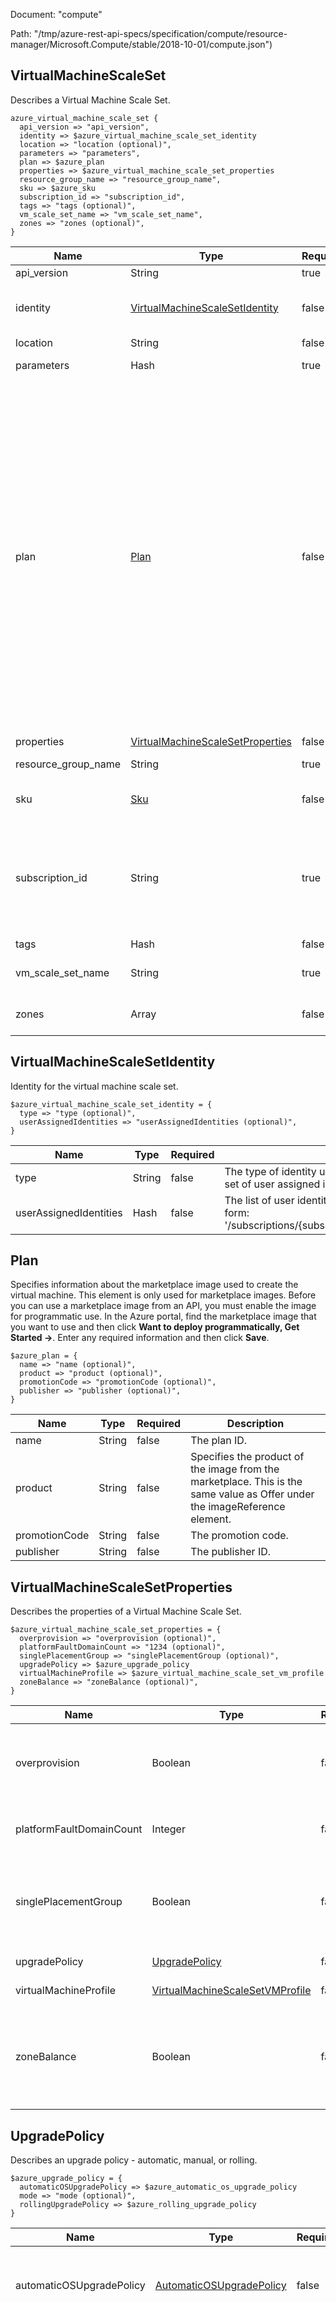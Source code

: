 Document: "compute"


Path: "/tmp/azure-rest-api-specs/specification/compute/resource-manager/Microsoft.Compute/stable/2018-10-01/compute.json")

## VirtualMachineScaleSet

Describes a Virtual Machine Scale Set.

```puppet
azure_virtual_machine_scale_set {
  api_version => "api_version",
  identity => $azure_virtual_machine_scale_set_identity
  location => "location (optional)",
  parameters => "parameters",
  plan => $azure_plan
  properties => $azure_virtual_machine_scale_set_properties
  resource_group_name => "resource_group_name",
  sku => $azure_sku
  subscription_id => "subscription_id",
  tags => "tags (optional)",
  vm_scale_set_name => "vm_scale_set_name",
  zones => "zones (optional)",
}
```

| Name        | Type           | Required       | Description       |
| ------------- | ------------- | ------------- | ------------- |
|api_version | String | true | Client Api Version. |
|identity | [VirtualMachineScaleSetIdentity](#virtualmachinescalesetidentity) | false | The identity of the virtual machine scale set, if configured. |
|location | String | false | Resource location |
|parameters | Hash | true | The scale set object. |
|plan | [Plan](#plan) | false | Specifies information about the marketplace image used to create the virtual machine. This element is only used for marketplace images. Before you can use a marketplace image from an API, you must enable the image for programmatic use.  In the Azure portal, find the marketplace image that you want to use and then click **Want to deploy programmatically, Get Started ->**. Enter any required information and then click **Save**. |
|properties | [VirtualMachineScaleSetProperties](#virtualmachinescalesetproperties) | false |  |
|resource_group_name | String | true | The name of the resource group. |
|sku | [Sku](#sku) | false | The virtual machine scale set sku. |
|subscription_id | String | true | Subscription credentials which uniquely identify Microsoft Azure subscription. The subscription ID forms part of the URI for every service call. |
|tags | Hash | false | Resource tags |
|vm_scale_set_name | String | true | The name of the VM scale set to create or update. |
|zones | Array | false | The virtual machine scale set zones. |
        
## VirtualMachineScaleSetIdentity

Identity for the virtual machine scale set.

```puppet
$azure_virtual_machine_scale_set_identity = {
  type => "type (optional)",
  userAssignedIdentities => "userAssignedIdentities (optional)",
}
```

| Name        | Type           | Required       | Description       |
| ------------- | ------------- | ------------- | ------------- |
|type | String | false | The type of identity used for the virtual machine scale set. The type 'SystemAssigned, UserAssigned' includes both an implicitly created identity and a set of user assigned identities. The type 'None' will remove any identities from the virtual machine scale set. |
|userAssignedIdentities | Hash | false | The list of user identities associated with the virtual machine scale set. The user identity dictionary key references will be ARM resource ids in the form: '/subscriptions/{subscriptionId}/resourceGroups/{resourceGroupName}/providers/Microsoft.ManagedIdentity/userAssignedIdentities/{identityName}'. |
        
## Plan

Specifies information about the marketplace image used to create the virtual machine. This element is only used for marketplace images. Before you can use a marketplace image from an API, you must enable the image for programmatic use.  In the Azure portal, find the marketplace image that you want to use and then click **Want to deploy programmatically, Get Started ->**. Enter any required information and then click **Save**.

```puppet
$azure_plan = {
  name => "name (optional)",
  product => "product (optional)",
  promotionCode => "promotionCode (optional)",
  publisher => "publisher (optional)",
}
```

| Name        | Type           | Required       | Description       |
| ------------- | ------------- | ------------- | ------------- |
|name | String | false | The plan ID. |
|product | String | false | Specifies the product of the image from the marketplace. This is the same value as Offer under the imageReference element. |
|promotionCode | String | false | The promotion code. |
|publisher | String | false | The publisher ID. |
        
## VirtualMachineScaleSetProperties

Describes the properties of a Virtual Machine Scale Set.

```puppet
$azure_virtual_machine_scale_set_properties = {
  overprovision => "overprovision (optional)",
  platformFaultDomainCount => "1234 (optional)",
  singlePlacementGroup => "singlePlacementGroup (optional)",
  upgradePolicy => $azure_upgrade_policy
  virtualMachineProfile => $azure_virtual_machine_scale_set_vm_profile
  zoneBalance => "zoneBalance (optional)",
}
```

| Name        | Type           | Required       | Description       |
| ------------- | ------------- | ------------- | ------------- |
|overprovision | Boolean | false | Specifies whether the Virtual Machine Scale Set should be overprovisioned. |
|platformFaultDomainCount | Integer | false | Fault Domain count for each placement group. |
|singlePlacementGroup | Boolean | false | When true this limits the scale set to a single placement group, of max size 100 virtual machines. |
|upgradePolicy | [UpgradePolicy](#upgradepolicy) | false | The upgrade policy. |
|virtualMachineProfile | [VirtualMachineScaleSetVMProfile](#virtualmachinescalesetvmprofile) | false | The virtual machine profile. |
|zoneBalance | Boolean | false | Whether to force strictly even Virtual Machine distribution cross x-zones in case there is zone outage. |
        
## UpgradePolicy

Describes an upgrade policy - automatic, manual, or rolling.

```puppet
$azure_upgrade_policy = {
  automaticOSUpgradePolicy => $azure_automatic_os_upgrade_policy
  mode => "mode (optional)",
  rollingUpgradePolicy => $azure_rolling_upgrade_policy
}
```

| Name        | Type           | Required       | Description       |
| ------------- | ------------- | ------------- | ------------- |
|automaticOSUpgradePolicy | [AutomaticOSUpgradePolicy](#automaticosupgradepolicy) | false | Configuration parameters used for performing automatic OS Upgrade. |
|mode | String | false | Specifies the mode of an upgrade to virtual machines in the scale set.<br /><br /> Possible values are:<br /><br /> **Manual** - You  control the application of updates to virtual machines in the scale set. You do this by using the manualUpgrade action.<br /><br /> **Automatic** - All virtual machines in the scale set are  automatically updated at the same time. |
|rollingUpgradePolicy | [RollingUpgradePolicy](#rollingupgradepolicy) | false | The configuration parameters used while performing a rolling upgrade. |
        
## AutomaticOSUpgradePolicy

The configuration parameters used for performing automatic OS upgrade.

```puppet
$azure_automatic_os_upgrade_policy = {
  disableAutomaticRollback => "disableAutomaticRollback (optional)",
  enableAutomaticOSUpgrade => "enableAutomaticOSUpgrade (optional)",
}
```

| Name        | Type           | Required       | Description       |
| ------------- | ------------- | ------------- | ------------- |
|disableAutomaticRollback | Boolean | false | Whether OS image rollback feature should be disabled. Default value is false. |
|enableAutomaticOSUpgrade | Boolean | false | Whether OS upgrades should automatically be applied to scale set instances in a rolling fashion when a newer version of the image becomes available. Default value is false. |
        
## RollingUpgradePolicy

The configuration parameters used while performing a rolling upgrade.

```puppet
$azure_rolling_upgrade_policy = {
  maxBatchInstancePercent => "1234 (optional)",
  maxUnhealthyInstancePercent => "1234 (optional)",
  maxUnhealthyUpgradedInstancePercent => "1234 (optional)",
  pauseTimeBetweenBatches => "pauseTimeBetweenBatches (optional)",
}
```

| Name        | Type           | Required       | Description       |
| ------------- | ------------- | ------------- | ------------- |
|maxBatchInstancePercent | Integer | false | The maximum percent of total virtual machine instances that will be upgraded simultaneously by the rolling upgrade in one batch. As this is a maximum, unhealthy instances in previous or future batches can cause the percentage of instances in a batch to decrease to ensure higher reliability. The default value for this parameter is 20%. |
|maxUnhealthyInstancePercent | Integer | false | The maximum percentage of the total virtual machine instances in the scale set that can be simultaneously unhealthy, either as a result of being upgraded, or by being found in an unhealthy state by the virtual machine health checks before the rolling upgrade aborts. This constraint will be checked prior to starting any batch. The default value for this parameter is 20%. |
|maxUnhealthyUpgradedInstancePercent | Integer | false | The maximum percentage of upgraded virtual machine instances that can be found to be in an unhealthy state. This check will happen after each batch is upgraded. If this percentage is ever exceeded, the rolling update aborts. The default value for this parameter is 20%. |
|pauseTimeBetweenBatches | String | false | The wait time between completing the update for all virtual machines in one batch and starting the next batch. The time duration should be specified in ISO 8601 format. The default value is 0 seconds (PT0S). |
        
## VirtualMachineScaleSetVMProfile

Describes a virtual machine scale set virtual machine profile.

```puppet
$azure_virtual_machine_scale_set_vm_profile = {
  additionalCapabilities => $azure_additional_capabilities
  diagnosticsProfile => $azure_diagnostics_profile
  evictionPolicy => "evictionPolicy (optional)",
  extensionProfile => $azure_virtual_machine_scale_set_extension_profile
  licenseType => "licenseType (optional)",
  networkProfile => $azure_virtual_machine_scale_set_network_profile
  osProfile => $azure_virtual_machine_scale_set_os_profile
  priority => "priority (optional)",
  storageProfile => $azure_virtual_machine_scale_set_storage_profile
}
```

| Name        | Type           | Required       | Description       |
| ------------- | ------------- | ------------- | ------------- |
|additionalCapabilities | [AdditionalCapabilities](#additionalcapabilities) | false | Specifies additional capabilities enabled or disabled on the virtual machine in the scale set. For instance: whether the virtual machine has the capability to support attaching managed data disks with UltraSSD_LRS storage account type. |
|diagnosticsProfile | [DiagnosticsProfile](#diagnosticsprofile) | false | Specifies the boot diagnostic settings state. <br><br>Minimum api-version: 2015-06-15. |
|evictionPolicy | String | false | Specifies the eviction policy for virtual machines in a low priority scale set. <br><br>Minimum api-version: 2017-10-30-preview |
|extensionProfile | [VirtualMachineScaleSetExtensionProfile](#virtualmachinescalesetextensionprofile) | false | Specifies a collection of settings for extensions installed on virtual machines in the scale set. |
|licenseType | String | false | Specifies that the image or disk that is being used was licensed on-premises. This element is only used for images that contain the Windows Server operating system. <br><br> Possible values are: <br><br> Windows_Client <br><br> Windows_Server <br><br> If this element is included in a request for an update, the value must match the initial value. This value cannot be updated. <br><br> For more information, see [Azure Hybrid Use Benefit for Windows Server](https://docs.microsoft.com/azure/virtual-machines/virtual-machines-windows-hybrid-use-benefit-licensing?toc=%2fazure%2fvirtual-machines%2fwindows%2ftoc.json) <br><br> Minimum api-version: 2015-06-15 |
|networkProfile | [VirtualMachineScaleSetNetworkProfile](#virtualmachinescalesetnetworkprofile) | false | Specifies properties of the network interfaces of the virtual machines in the scale set. |
|osProfile | [VirtualMachineScaleSetOSProfile](#virtualmachinescalesetosprofile) | false | Specifies the operating system settings for the virtual machines in the scale set. |
|priority | String | false | Specifies the priority for the virtual machines in the scale set. <br><br>Minimum api-version: 2017-10-30-preview |
|storageProfile | [VirtualMachineScaleSetStorageProfile](#virtualmachinescalesetstorageprofile) | false | Specifies the storage settings for the virtual machine disks. |
        
## AdditionalCapabilities

Enables or disables a capability on the virtual machine or virtual machine scale set.

```puppet
$azure_additional_capabilities = {
  ultraSSDEnabled => "ultraSSDEnabled (optional)",
}
```

| Name        | Type           | Required       | Description       |
| ------------- | ------------- | ------------- | ------------- |
|ultraSSDEnabled | Boolean | false | The flag that enables or disables a capability to have one or more managed data disks with UltraSSD_LRS storage account type on the VM or VMSS. Managed disks with storage account type UltraSSD_LRS can be added to a virtual machine or virtual machine scale set only if this property is enabled. |
        
## DiagnosticsProfile

Specifies the boot diagnostic settings state. <br><br>Minimum api-version: 2015-06-15.

```puppet
$azure_diagnostics_profile = {
  bootDiagnostics => $azure_boot_diagnostics
}
```

| Name        | Type           | Required       | Description       |
| ------------- | ------------- | ------------- | ------------- |
|bootDiagnostics | [BootDiagnostics](#bootdiagnostics) | false | Boot Diagnostics is a debugging feature which allows you to view Console Output and Screenshot to diagnose VM status. <br><br> You can easily view the output of your console log. <br><br> Azure also enables you to see a screenshot of the VM from the hypervisor. |
        
## BootDiagnostics

Boot Diagnostics is a debugging feature which allows you to view Console Output and Screenshot to diagnose VM status. <br><br> You can easily view the output of your console log. <br><br> Azure also enables you to see a screenshot of the VM from the hypervisor.

```puppet
$azure_boot_diagnostics = {
  enabled => "enabled (optional)",
  storageUri => "storageUri (optional)",
}
```

| Name        | Type           | Required       | Description       |
| ------------- | ------------- | ------------- | ------------- |
|enabled | Boolean | false | Whether boot diagnostics should be enabled on the Virtual Machine. |
|storageUri | String | false | Uri of the storage account to use for placing the console output and screenshot. |
        
## VirtualMachineScaleSetExtensionProfile

Describes a virtual machine scale set extension profile.

```puppet
$azure_virtual_machine_scale_set_extension_profile = {
  extensions => $azure_virtual_machine_scale_set_extension
}
```

| Name        | Type           | Required       | Description       |
| ------------- | ------------- | ------------- | ------------- |
|extensions | [VirtualMachineScaleSetExtension](#virtualmachinescalesetextension) | false | The virtual machine scale set child extension resources. |
        
## VirtualMachineScaleSetExtension

Describes a Virtual Machine Scale Set Extension.

```puppet
$azure_virtual_machine_scale_set_extension = {
  api-version => "api-version",
  extensionParameters => "extensionParameters",
  name => "name (optional)",
  properties => $azure_virtual_machine_scale_set_extension_properties
  resourceGroupName => "resourceGroupName",
  subscriptionId => "subscriptionId",
  vmScaleSetName => "vmScaleSetName",
  vmssExtensionName => "vmssExtensionName",
}
```

| Name        | Type           | Required       | Description       |
| ------------- | ------------- | ------------- | ------------- |
|api-version | String | true | Client Api Version. |
|extensionParameters | Hash | true | Parameters supplied to the Create VM scale set Extension operation. |
|name | String | false | The name of the extension. |
|properties | [VirtualMachineScaleSetExtensionProperties](#virtualmachinescalesetextensionproperties) | false |  |
|resourceGroupName | String | true | The name of the resource group. |
|subscriptionId | String | true | Subscription credentials which uniquely identify Microsoft Azure subscription. The subscription ID forms part of the URI for every service call. |
|vmScaleSetName | String | true | The name of the VM scale set where the extension should be create or updated. |
|vmssExtensionName | String | true | The name of the VM scale set extension. |
        
## VirtualMachineScaleSetExtensionProperties

Describes the properties of a Virtual Machine Scale Set Extension.

```puppet
$azure_virtual_machine_scale_set_extension_properties = {
  autoUpgradeMinorVersion => "autoUpgradeMinorVersion (optional)",
  forceUpdateTag => "forceUpdateTag (optional)",
  protectedSettings => "protectedSettings (optional)",
  provisionAfterExtensions => "provisionAfterExtensions (optional)",
  publisher => "publisher (optional)",
  settings => "settings (optional)",
  type => "type (optional)",
  typeHandlerVersion => "typeHandlerVersion (optional)",
}
```

| Name        | Type           | Required       | Description       |
| ------------- | ------------- | ------------- | ------------- |
|autoUpgradeMinorVersion | Boolean | false | Indicates whether the extension should use a newer minor version if one is available at deployment time. Once deployed, however, the extension will not upgrade minor versions unless redeployed, even with this property set to true. |
|forceUpdateTag | String | false | If a value is provided and is different from the previous value, the extension handler will be forced to update even if the extension configuration has not changed. |
|protectedSettings | Hash | false | The extension can contain either protectedSettings or protectedSettingsFromKeyVault or no protected settings at all. |
|provisionAfterExtensions | Array | false | Collection of extension names after which this extension needs to be provisioned. |
|publisher | String | false | The name of the extension handler publisher. |
|settings | Hash | false | Json formatted public settings for the extension. |
|type | String | false | Specifies the type of the extension; an example is 'CustomScriptExtension'. |
|typeHandlerVersion | String | false | Specifies the version of the script handler. |
        
## VirtualMachineScaleSetNetworkProfile

Describes a virtual machine scale set network profile.

```puppet
$azure_virtual_machine_scale_set_network_profile = {
  healthProbe => $azure_api_entity_reference
  networkInterfaceConfigurations => $azure_virtual_machine_scale_set_network_configuration
}
```

| Name        | Type           | Required       | Description       |
| ------------- | ------------- | ------------- | ------------- |
|healthProbe | [ApiEntityReference](#apientityreference) | false | A reference to a load balancer probe used to determine the health of an instance in the virtual machine scale set. The reference will be in the form: '/subscriptions/{subscriptionId}/resourceGroups/{resourceGroupName}/providers/Microsoft.Network/loadBalancers/{loadBalancerName}/probes/{probeName}'. |
|networkInterfaceConfigurations | [VirtualMachineScaleSetNetworkConfiguration](#virtualmachinescalesetnetworkconfiguration) | false | The list of network configurations. |
        
## ApiEntityReference

The API entity reference.

```puppet
$azure_api_entity_reference = {
  id => "id (optional)",
}
```

| Name        | Type           | Required       | Description       |
| ------------- | ------------- | ------------- | ------------- |
|id | String | false | The ARM resource id in the form of /subscriptions/{SubscriptionId}/resourceGroups/{ResourceGroupName}/... |
        
## VirtualMachineScaleSetNetworkConfiguration

Describes a virtual machine scale set network profile's network configurations.

```puppet
$azure_virtual_machine_scale_set_network_configuration = {
  id => "id (optional)",
  name => "name",
  properties => $azure_virtual_machine_scale_set_network_configuration_properties
}
```

| Name        | Type           | Required       | Description       |
| ------------- | ------------- | ------------- | ------------- |
|id | String | false | Resource Id |
|name | String | true | The network configuration name. |
|properties | [VirtualMachineScaleSetNetworkConfigurationProperties](#virtualmachinescalesetnetworkconfigurationproperties) | false |  |
        
## VirtualMachineScaleSetNetworkConfigurationProperties

Describes a virtual machine scale set network profile's IP configuration.

```puppet
$azure_virtual_machine_scale_set_network_configuration_properties = {
  dnsSettings => $azure_virtual_machine_scale_set_network_configuration_dns_settings
  enableAcceleratedNetworking => "enableAcceleratedNetworking (optional)",
  enableIPForwarding => "enableIPForwarding (optional)",
  ipConfigurations => $azure_virtual_machine_scale_set_ip_configuration
  networkSecurityGroup => $azure_sub_resource
  primary => "primary (optional)",
}
```

| Name        | Type           | Required       | Description       |
| ------------- | ------------- | ------------- | ------------- |
|dnsSettings | [VirtualMachineScaleSetNetworkConfigurationDnsSettings](#virtualmachinescalesetnetworkconfigurationdnssettings) | false | The dns settings to be applied on the network interfaces. |
|enableAcceleratedNetworking | Boolean | false | Specifies whether the network interface is accelerated networking-enabled. |
|enableIPForwarding | Boolean | false | Whether IP forwarding enabled on this NIC. |
|ipConfigurations | [VirtualMachineScaleSetIPConfiguration](#virtualmachinescalesetipconfiguration) | true | Specifies the IP configurations of the network interface. |
|networkSecurityGroup | [SubResource](#subresource) | false | The network security group. |
|primary | Boolean | false | Specifies the primary network interface in case the virtual machine has more than 1 network interface. |
        
## VirtualMachineScaleSetNetworkConfigurationDnsSettings

Describes a virtual machines scale sets network configuration's DNS settings.

```puppet
$azure_virtual_machine_scale_set_network_configuration_dns_settings = {
  dnsServers => "dnsServers (optional)",
}
```

| Name        | Type           | Required       | Description       |
| ------------- | ------------- | ------------- | ------------- |
|dnsServers | Array | false | List of DNS servers IP addresses |
        
## VirtualMachineScaleSetIPConfiguration

Describes a virtual machine scale set network profile's IP configuration.

```puppet
$azure_virtual_machine_scale_set_ip_configuration = {
  id => "id (optional)",
  name => "name",
  properties => $azure_virtual_machine_scale_set_ip_configuration_properties
}
```

| Name        | Type           | Required       | Description       |
| ------------- | ------------- | ------------- | ------------- |
|id | String | false | Resource Id |
|name | String | true | The IP configuration name. |
|properties | [VirtualMachineScaleSetIPConfigurationProperties](#virtualmachinescalesetipconfigurationproperties) | false |  |
        
## VirtualMachineScaleSetIPConfigurationProperties

Describes a virtual machine scale set network profile's IP configuration properties.

```puppet
$azure_virtual_machine_scale_set_ip_configuration_properties = {
  applicationGatewayBackendAddressPools => $azure_sub_resource
  applicationSecurityGroups => $azure_sub_resource
  loadBalancerBackendAddressPools => $azure_sub_resource
  loadBalancerInboundNatPools => $azure_sub_resource
  primary => "primary (optional)",
  privateIPAddressVersion => "privateIPAddressVersion (optional)",
  publicIPAddressConfiguration => $azure_virtual_machine_scale_set_public_ip_address_configuration
  subnet => $azure_api_entity_reference
}
```

| Name        | Type           | Required       | Description       |
| ------------- | ------------- | ------------- | ------------- |
|applicationGatewayBackendAddressPools | [SubResource](#subresource) | false | Specifies an array of references to backend address pools of application gateways. A scale set can reference backend address pools of multiple application gateways. Multiple scale sets cannot use the same application gateway. |
|applicationSecurityGroups | [SubResource](#subresource) | false | Specifies an array of references to application security group. |
|loadBalancerBackendAddressPools | [SubResource](#subresource) | false | Specifies an array of references to backend address pools of load balancers. A scale set can reference backend address pools of one public and one internal load balancer. Multiple scale sets cannot use the same load balancer. |
|loadBalancerInboundNatPools | [SubResource](#subresource) | false | Specifies an array of references to inbound Nat pools of the load balancers. A scale set can reference inbound nat pools of one public and one internal load balancer. Multiple scale sets cannot use the same load balancer |
|primary | Boolean | false | Specifies the primary network interface in case the virtual machine has more than 1 network interface. |
|privateIPAddressVersion | String | false | Available from Api-Version 2017-03-30 onwards, it represents whether the specific ipconfiguration is IPv4 or IPv6. Default is taken as IPv4.  Possible values are: 'IPv4' and 'IPv6'. |
|publicIPAddressConfiguration | [VirtualMachineScaleSetPublicIPAddressConfiguration](#virtualmachinescalesetpublicipaddressconfiguration) | false | The publicIPAddressConfiguration. |
|subnet | [ApiEntityReference](#apientityreference) | false | Specifies the identifier of the subnet. |
        
## SubResource



```puppet
$azure_sub_resource = {
  id => "id (optional)",
}
```

| Name        | Type           | Required       | Description       |
| ------------- | ------------- | ------------- | ------------- |
|id | String | false | Resource Id |
        
        
        
        
## VirtualMachineScaleSetPublicIPAddressConfiguration

Describes a virtual machines scale set IP Configuration's PublicIPAddress configuration

```puppet
$azure_virtual_machine_scale_set_public_ip_address_configuration = {
  name => "name",
  properties => $azure_virtual_machine_scale_set_public_ip_address_configuration_properties
}
```

| Name        | Type           | Required       | Description       |
| ------------- | ------------- | ------------- | ------------- |
|name | String | true | The publicIP address configuration name. |
|properties | [VirtualMachineScaleSetPublicIPAddressConfigurationProperties](#virtualmachinescalesetpublicipaddressconfigurationproperties) | false |  |
        
## VirtualMachineScaleSetPublicIPAddressConfigurationProperties

Describes a virtual machines scale set IP Configuration's PublicIPAddress configuration

```puppet
$azure_virtual_machine_scale_set_public_ip_address_configuration_properties = {
  dnsSettings => $azure_virtual_machine_scale_set_public_ip_address_configuration_dns_settings
  idleTimeoutInMinutes => "1234 (optional)",
  ipTags => $azure_virtual_machine_scale_set_ip_tag
  publicIPPrefix => $azure_sub_resource
}
```

| Name        | Type           | Required       | Description       |
| ------------- | ------------- | ------------- | ------------- |
|dnsSettings | [VirtualMachineScaleSetPublicIPAddressConfigurationDnsSettings](#virtualmachinescalesetpublicipaddressconfigurationdnssettings) | false | The dns settings to be applied on the publicIP addresses . |
|idleTimeoutInMinutes | Integer | false | The idle timeout of the public IP address. |
|ipTags | [VirtualMachineScaleSetIpTag](#virtualmachinescalesetiptag) | false | The list of IP tags associated with the public IP address. |
|publicIPPrefix | [SubResource](#subresource) | false | The PublicIPPrefix from which to allocate publicIP addresses. |
        
## VirtualMachineScaleSetPublicIPAddressConfigurationDnsSettings

Describes a virtual machines scale sets network configuration's DNS settings.

```puppet
$azure_virtual_machine_scale_set_public_ip_address_configuration_dns_settings = {
  domainNameLabel => "domainNameLabel",
}
```

| Name        | Type           | Required       | Description       |
| ------------- | ------------- | ------------- | ------------- |
|domainNameLabel | String | true | The Domain name label.The concatenation of the domain name label and vm index will be the domain name labels of the PublicIPAddress resources that will be created |
        
## VirtualMachineScaleSetIpTag

Contains the IP tag associated with the public IP address.

```puppet
$azure_virtual_machine_scale_set_ip_tag = {
  ipTagType => "ipTagType (optional)",
  tag => "tag (optional)",
}
```

| Name        | Type           | Required       | Description       |
| ------------- | ------------- | ------------- | ------------- |
|ipTagType | String | false | IP tag type. Example: FirstPartyUsage. |
|tag | String | false | IP tag associated with the public IP. Example: SQL, Storage etc. |
        
        
        
        
## VirtualMachineScaleSetOSProfile

Describes a virtual machine scale set OS profile.

```puppet
$azure_virtual_machine_scale_set_os_profile = {
  adminPassword => "adminPassword (optional)",
  adminUsername => "adminUsername (optional)",
  computerNamePrefix => "computerNamePrefix (optional)",
  customData => "customData (optional)",
  linuxConfiguration => $azure_linux_configuration
  secrets => $azure_vault_secret_group
  windowsConfiguration => $azure_windows_configuration
}
```

| Name        | Type           | Required       | Description       |
| ------------- | ------------- | ------------- | ------------- |
|adminPassword | String | false | Specifies the password of the administrator account. <br><br> **Minimum-length (Windows):** 8 characters <br><br> **Minimum-length (Linux):** 6 characters <br><br> **Max-length (Windows):** 123 characters <br><br> **Max-length (Linux):** 72 characters <br><br> **Complexity requirements:** 3 out of 4 conditions below need to be fulfilled <br> Has lower characters <br>Has upper characters <br> Has a digit <br> Has a special character (Regex match [\W_]) <br><br> **Disallowed values:** 'abc@123', 'P@$$w0rd', 'P@ssw0rd', 'P@ssword123', 'Pa$$word', 'pass@word1', 'Password!', 'Password1', 'Password22', 'iloveyou!' <br><br> For resetting the password, see [How to reset the Remote Desktop service or its login password in a Windows VM](https://docs.microsoft.com/azure/virtual-machines/virtual-machines-windows-reset-rdp?toc=%2fazure%2fvirtual-machines%2fwindows%2ftoc.json) <br><br> For resetting root password, see [Manage users, SSH, and check or repair disks on Azure Linux VMs using the VMAccess Extension](https://docs.microsoft.com/azure/virtual-machines/virtual-machines-linux-using-vmaccess-extension?toc=%2fazure%2fvirtual-machines%2flinux%2ftoc.json#reset-root-password) |
|adminUsername | String | false | Specifies the name of the administrator account. <br><br> **Windows-only restriction:** Cannot end in '.' <br><br> **Disallowed values:** 'administrator', 'admin', 'user', 'user1', 'test', 'user2', 'test1', 'user3', 'admin1', '1', '123', 'a', 'actuser', 'adm', 'admin2', 'aspnet', 'backup', 'console', 'david', 'guest', 'john', 'owner', 'root', 'server', 'sql', 'support', 'support_388945a0', 'sys', 'test2', 'test3', 'user4', 'user5'. <br><br> **Minimum-length (Linux):** 1  character <br><br> **Max-length (Linux):** 64 characters <br><br> **Max-length (Windows):** 20 characters  <br><br><li> For root access to the Linux VM, see [Using root privileges on Linux virtual machines in Azure](https://docs.microsoft.com/azure/virtual-machines/virtual-machines-linux-use-root-privileges?toc=%2fazure%2fvirtual-machines%2flinux%2ftoc.json)<br><li> For a list of built-in system users on Linux that should not be used in this field, see [Selecting User Names for Linux on Azure](https://docs.microsoft.com/azure/virtual-machines/virtual-machines-linux-usernames?toc=%2fazure%2fvirtual-machines%2flinux%2ftoc.json) |
|computerNamePrefix | String | false | Specifies the computer name prefix for all of the virtual machines in the scale set. Computer name prefixes must be 1 to 15 characters long. |
|customData | String | false | Specifies a base-64 encoded string of custom data. The base-64 encoded string is decoded to a binary array that is saved as a file on the Virtual Machine. The maximum length of the binary array is 65535 bytes. <br><br> For using cloud-init for your VM, see [Using cloud-init to customize a Linux VM during creation](https://docs.microsoft.com/azure/virtual-machines/virtual-machines-linux-using-cloud-init?toc=%2fazure%2fvirtual-machines%2flinux%2ftoc.json) |
|linuxConfiguration | [LinuxConfiguration](#linuxconfiguration) | false | Specifies the Linux operating system settings on the virtual machine. <br><br>For a list of supported Linux distributions, see [Linux on Azure-Endorsed Distributions](https://docs.microsoft.com/azure/virtual-machines/virtual-machines-linux-endorsed-distros?toc=%2fazure%2fvirtual-machines%2flinux%2ftoc.json) <br><br> For running non-endorsed distributions, see [Information for Non-Endorsed Distributions](https://docs.microsoft.com/azure/virtual-machines/virtual-machines-linux-create-upload-generic?toc=%2fazure%2fvirtual-machines%2flinux%2ftoc.json). |
|secrets | [VaultSecretGroup](#vaultsecretgroup) | false | Specifies set of certificates that should be installed onto the virtual machines in the scale set. |
|windowsConfiguration | [WindowsConfiguration](#windowsconfiguration) | false | Specifies Windows operating system settings on the virtual machine. |
        
## LinuxConfiguration

Specifies the Linux operating system settings on the virtual machine. <br><br>For a list of supported Linux distributions, see [Linux on Azure-Endorsed Distributions](https://docs.microsoft.com/azure/virtual-machines/virtual-machines-linux-endorsed-distros?toc=%2fazure%2fvirtual-machines%2flinux%2ftoc.json) <br><br> For running non-endorsed distributions, see [Information for Non-Endorsed Distributions](https://docs.microsoft.com/azure/virtual-machines/virtual-machines-linux-create-upload-generic?toc=%2fazure%2fvirtual-machines%2flinux%2ftoc.json).

```puppet
$azure_linux_configuration = {
  disablePasswordAuthentication => "disablePasswordAuthentication (optional)",
  provisionVMAgent => "provisionVMAgent (optional)",
  ssh => $azure_ssh_configuration
}
```

| Name        | Type           | Required       | Description       |
| ------------- | ------------- | ------------- | ------------- |
|disablePasswordAuthentication | Boolean | false | Specifies whether password authentication should be disabled. |
|provisionVMAgent | Boolean | false | Indicates whether virtual machine agent should be provisioned on the virtual machine. <br><br> When this property is not specified in the request body, default behavior is to set it to true.  This will ensure that VM Agent is installed on the VM so that extensions can be added to the VM later. |
|ssh | [SshConfiguration](#sshconfiguration) | false | Specifies the ssh key configuration for a Linux OS. |
        
## SshConfiguration

SSH configuration for Linux based VMs running on Azure

```puppet
$azure_ssh_configuration = {
  publicKeys => $azure_ssh_public_key
}
```

| Name        | Type           | Required       | Description       |
| ------------- | ------------- | ------------- | ------------- |
|publicKeys | [SshPublicKey](#sshpublickey) | false | The list of SSH public keys used to authenticate with linux based VMs. |
        
## SshPublicKey

Contains information about SSH certificate public key and the path on the Linux VM where the public key is placed.

```puppet
$azure_ssh_public_key = {
  keyData => "keyData (optional)",
  path => "path (optional)",
}
```

| Name        | Type           | Required       | Description       |
| ------------- | ------------- | ------------- | ------------- |
|keyData | String | false | SSH public key certificate used to authenticate with the VM through ssh. The key needs to be at least 2048-bit and in ssh-rsa format. <br><br> For creating ssh keys, see [Create SSH keys on Linux and Mac for Linux VMs in Azure](https://docs.microsoft.com/azure/virtual-machines/virtual-machines-linux-mac-create-ssh-keys?toc=%2fazure%2fvirtual-machines%2flinux%2ftoc.json). |
|path | String | false | Specifies the full path on the created VM where ssh public key is stored. If the file already exists, the specified key is appended to the file. Example: /home/user/.ssh/authorized_keys |
        
## VaultSecretGroup

Describes a set of certificates which are all in the same Key Vault.

```puppet
$azure_vault_secret_group = {
  sourceVault => $azure_sub_resource
  vaultCertificates => $azure_vault_certificate
}
```

| Name        | Type           | Required       | Description       |
| ------------- | ------------- | ------------- | ------------- |
|sourceVault | [SubResource](#subresource) | false | The relative URL of the Key Vault containing all of the certificates in VaultCertificates. |
|vaultCertificates | [VaultCertificate](#vaultcertificate) | false | The list of key vault references in SourceVault which contain certificates. |
        
        
## VaultCertificate

Describes a single certificate reference in a Key Vault, and where the certificate should reside on the VM.

```puppet
$azure_vault_certificate = {
  certificateStore => "certificateStore (optional)",
  certificateUrl => "certificateUrl (optional)",
}
```

| Name        | Type           | Required       | Description       |
| ------------- | ------------- | ------------- | ------------- |
|certificateStore | String | false | For Windows VMs, specifies the certificate store on the Virtual Machine to which the certificate should be added. The specified certificate store is implicitly in the LocalMachine account. <br><br>For Linux VMs, the certificate file is placed under the /var/lib/waagent directory, with the file name <UppercaseThumbprint>.crt for the X509 certificate file and <UppercaseThumbprint>.prv for private key. Both of these files are .pem formatted. |
|certificateUrl | String | false | This is the URL of a certificate that has been uploaded to Key Vault as a secret. For adding a secret to the Key Vault, see [Add a key or secret to the key vault](https://docs.microsoft.com/azure/key-vault/key-vault-get-started/#add). In this case, your certificate needs to be It is the Base64 encoding of the following JSON Object which is encoded in UTF-8: <br><br> {<br>  'data':'<Base64-encoded-certificate>',<br>  'dataType':'pfx',<br>  'password':'<pfx-file-password>'<br>} |
        
## WindowsConfiguration

Specifies Windows operating system settings on the virtual machine.

```puppet
$azure_windows_configuration = {
  additionalUnattendContent => $azure_additional_unattend_content
  enableAutomaticUpdates => "enableAutomaticUpdates (optional)",
  provisionVMAgent => "provisionVMAgent (optional)",
  timeZone => "timeZone (optional)",
  winRM => $azure_win_rm_configuration
}
```

| Name        | Type           | Required       | Description       |
| ------------- | ------------- | ------------- | ------------- |
|additionalUnattendContent | [AdditionalUnattendContent](#additionalunattendcontent) | false | Specifies additional base-64 encoded XML formatted information that can be included in the Unattend.xml file, which is used by Windows Setup. |
|enableAutomaticUpdates | Boolean | false | Indicates whether virtual machine is enabled for automatic updates. |
|provisionVMAgent | Boolean | false | Indicates whether virtual machine agent should be provisioned on the virtual machine. <br><br> When this property is not specified in the request body, default behavior is to set it to true.  This will ensure that VM Agent is installed on the VM so that extensions can be added to the VM later. |
|timeZone | String | false | Specifies the time zone of the virtual machine. e.g. 'Pacific Standard Time' |
|winRM | [WinRMConfiguration](#winrmconfiguration) | false | Specifies the Windows Remote Management listeners. This enables remote Windows PowerShell. |
        
## AdditionalUnattendContent

Specifies additional XML formatted information that can be included in the Unattend.xml file, which is used by Windows Setup. Contents are defined by setting name, component name, and the pass in which the content is applied.

```puppet
$azure_additional_unattend_content = {
  componentName => "componentName (optional)",
  content => "content (optional)",
  passName => "passName (optional)",
  settingName => "settingName (optional)",
}
```

| Name        | Type           | Required       | Description       |
| ------------- | ------------- | ------------- | ------------- |
|componentName | String | false | The component name. Currently, the only allowable value is Microsoft-Windows-Shell-Setup. |
|content | String | false | Specifies the XML formatted content that is added to the unattend.xml file for the specified path and component. The XML must be less than 4KB and must include the root element for the setting or feature that is being inserted. |
|passName | String | false | The pass name. Currently, the only allowable value is OobeSystem. |
|settingName | String | false | Specifies the name of the setting to which the content applies. Possible values are: FirstLogonCommands and AutoLogon. |
        
## WinRMConfiguration

Describes Windows Remote Management configuration of the VM

```puppet
$azure_win_rm_configuration = {
  listeners => $azure_win_rm_listener
}
```

| Name        | Type           | Required       | Description       |
| ------------- | ------------- | ------------- | ------------- |
|listeners | [WinRMListener](#winrmlistener) | false | The list of Windows Remote Management listeners |
        
## WinRMListener

Describes Protocol and thumbprint of Windows Remote Management listener

```puppet
$azure_win_rm_listener = {
  certificateUrl => "certificateUrl (optional)",
  protocol => "protocol (optional)",
}
```

| Name        | Type           | Required       | Description       |
| ------------- | ------------- | ------------- | ------------- |
|certificateUrl | String | false | This is the URL of a certificate that has been uploaded to Key Vault as a secret. For adding a secret to the Key Vault, see [Add a key or secret to the key vault](https://docs.microsoft.com/azure/key-vault/key-vault-get-started/#add). In this case, your certificate needs to be It is the Base64 encoding of the following JSON Object which is encoded in UTF-8: <br><br> {<br>  'data':'<Base64-encoded-certificate>',<br>  'dataType':'pfx',<br>  'password':'<pfx-file-password>'<br>} |
|protocol | String | false | Specifies the protocol of listener. <br><br> Possible values are: <br>**http** <br><br> **https** |
        
## VirtualMachineScaleSetStorageProfile

Describes a virtual machine scale set storage profile.

```puppet
$azure_virtual_machine_scale_set_storage_profile = {
  dataDisks => $azure_virtual_machine_scale_set_data_disk
  imageReference => $azure_image_reference
  osDisk => $azure_virtual_machine_scale_set_os_disk
}
```

| Name        | Type           | Required       | Description       |
| ------------- | ------------- | ------------- | ------------- |
|dataDisks | [VirtualMachineScaleSetDataDisk](#virtualmachinescalesetdatadisk) | false | Specifies the parameters that are used to add data disks to the virtual machines in the scale set. <br><br> For more information about disks, see [About disks and VHDs for Azure virtual machines](https://docs.microsoft.com/azure/virtual-machines/virtual-machines-windows-about-disks-vhds?toc=%2fazure%2fvirtual-machines%2fwindows%2ftoc.json). |
|imageReference | [ImageReference](#imagereference) | false | Specifies information about the image to use. You can specify information about platform images, marketplace images, or virtual machine images. This element is required when you want to use a platform image, marketplace image, or virtual machine image, but is not used in other creation operations. |
|osDisk | [VirtualMachineScaleSetOSDisk](#virtualmachinescalesetosdisk) | false | Specifies information about the operating system disk used by the virtual machines in the scale set. <br><br> For more information about disks, see [About disks and VHDs for Azure virtual machines](https://docs.microsoft.com/azure/virtual-machines/virtual-machines-windows-about-disks-vhds?toc=%2fazure%2fvirtual-machines%2fwindows%2ftoc.json). |
        
## VirtualMachineScaleSetDataDisk

Describes a virtual machine scale set data disk.

```puppet
$azure_virtual_machine_scale_set_data_disk = {
  caching => $azure_caching
  createOption => $azure_create_option
  diskSizeGB => "1234 (optional)",
  lun => "1234",
  managedDisk => $azure_virtual_machine_scale_set_managed_disk_parameters
  name => "name (optional)",
  writeAcceleratorEnabled => "writeAcceleratorEnabled (optional)",
}
```

| Name        | Type           | Required       | Description       |
| ------------- | ------------- | ------------- | ------------- |
|caching | [Caching](#caching) | false | Specifies the caching requirements. <br><br> Possible values are: <br><br> **None** <br><br> **ReadOnly** <br><br> **ReadWrite** <br><br> Default: **None for Standard storage. ReadOnly for Premium storage** |
|createOption | [CreateOption](#createoption) | true | The create option. |
|diskSizeGB | Integer | false | Specifies the size of an empty data disk in gigabytes. This element can be used to overwrite the size of the disk in a virtual machine image. <br><br> This value cannot be larger than 1023 GB |
|lun | Integer | true | Specifies the logical unit number of the data disk. This value is used to identify data disks within the VM and therefore must be unique for each data disk attached to a VM. |
|managedDisk | [VirtualMachineScaleSetManagedDiskParameters](#virtualmachinescalesetmanageddiskparameters) | false | The managed disk parameters. |
|name | String | false | The disk name. |
|writeAcceleratorEnabled | Boolean | false | Specifies whether writeAccelerator should be enabled or disabled on the disk. |
        
## Caching

Specifies the caching requirements. <br><br> Possible values are: <br><br> **None** <br><br> **ReadOnly** <br><br> **ReadWrite** <br><br> Default: **None for Standard storage. ReadOnly for Premium storage**

```puppet
$azure_caching = {
}
```

| Name        | Type           | Required       | Description       |
| ------------- | ------------- | ------------- | ------------- |
        
## CreateOption

Specifies how the virtual machine should be created.<br><br> Possible values are:<br><br> **Attach** \u2013 This value is used when you are using a specialized disk to create the virtual machine.<br><br> **FromImage** \u2013 This value is used when you are using an image to create the virtual machine. If you are using a platform image, you also use the imageReference element described above. If you are using a marketplace image, you  also use the plan element previously described.

```puppet
$azure_create_option = {
}
```

| Name        | Type           | Required       | Description       |
| ------------- | ------------- | ------------- | ------------- |
        
## VirtualMachineScaleSetManagedDiskParameters

Describes the parameters of a ScaleSet managed disk.

```puppet
$azure_virtual_machine_scale_set_managed_disk_parameters = {
  storageAccountType => $azure_storage_account_type
}
```

| Name        | Type           | Required       | Description       |
| ------------- | ------------- | ------------- | ------------- |
|storageAccountType | [StorageAccountType](#storageaccounttype) | false | Specifies the storage account type for the managed disk. NOTE: UltraSSD_LRS can only be used with data disks, it cannot be used with OS Disk. |
        
## StorageAccountType

Specifies the storage account type for the managed disk. NOTE: UltraSSD_LRS can only be used with data disks, it cannot be used with OS Disk.

```puppet
$azure_storage_account_type = {
}
```

| Name        | Type           | Required       | Description       |
| ------------- | ------------- | ------------- | ------------- |
        
## ImageReference

Specifies information about the image to use. You can specify information about platform images, marketplace images, or virtual machine images. This element is required when you want to use a platform image, marketplace image, or virtual machine image, but is not used in other creation operations.

```puppet
$azure_image_reference = {
  id => "id (optional)",
  offer => "offer (optional)",
  publisher => "publisher (optional)",
  sku => "sku (optional)",
  version => "version (optional)",
}
```

| Name        | Type           | Required       | Description       |
| ------------- | ------------- | ------------- | ------------- |
|id | String | false | Resource Id |
|offer | String | false | Specifies the offer of the platform image or marketplace image used to create the virtual machine. |
|publisher | String | false | The image publisher. |
|sku | String | false | The image SKU. |
|version | String | false | Specifies the version of the platform image or marketplace image used to create the virtual machine. The allowed formats are Major.Minor.Build or 'latest'. Major, Minor, and Build are decimal numbers. Specify 'latest' to use the latest version of an image available at deploy time. Even if you use 'latest', the VM image will not automatically update after deploy time even if a new version becomes available. |
        
## VirtualMachineScaleSetOSDisk

Describes a virtual machine scale set operating system disk.

```puppet
$azure_virtual_machine_scale_set_os_disk = {
  caching => $azure_caching
  createOption => $azure_create_option
  diffDiskSettings => $azure_diff_disk_settings
  diskSizeGB => "1234 (optional)",
  image => $azure_virtual_hard_disk
  managedDisk => $azure_virtual_machine_scale_set_managed_disk_parameters
  name => "name (optional)",
  osType => "osType (optional)",
  vhdContainers => "vhdContainers (optional)",
  writeAcceleratorEnabled => "writeAcceleratorEnabled (optional)",
}
```

| Name        | Type           | Required       | Description       |
| ------------- | ------------- | ------------- | ------------- |
|caching | [Caching](#caching) | false | Specifies the caching requirements. <br><br> Possible values are: <br><br> **None** <br><br> **ReadOnly** <br><br> **ReadWrite** <br><br> Default: **None for Standard storage. ReadOnly for Premium storage** |
|createOption | [CreateOption](#createoption) | true | Specifies how the virtual machines in the scale set should be created.<br><br> The only allowed value is: **FromImage** \u2013 This value is used when you are using an image to create the virtual machine. If you are using a platform image, you also use the imageReference element described above. If you are using a marketplace image, you  also use the plan element previously described. |
|diffDiskSettings | [DiffDiskSettings](#diffdisksettings) | false | Specifies the ephemeral disk Settings for the operating system disk used by the virtual machine scale set. |
|diskSizeGB | Integer | false | Specifies the size of the operating system disk in gigabytes. This element can be used to overwrite the size of the disk in a virtual machine image. <br><br> This value cannot be larger than 1023 GB |
|image | [VirtualHardDisk](#virtualharddisk) | false | Specifies information about the unmanaged user image to base the scale set on. |
|managedDisk | [VirtualMachineScaleSetManagedDiskParameters](#virtualmachinescalesetmanageddiskparameters) | false | The managed disk parameters. |
|name | String | false | The disk name. |
|osType | String | false | This property allows you to specify the type of the OS that is included in the disk if creating a VM from user-image or a specialized VHD. <br><br> Possible values are: <br><br> **Windows** <br><br> **Linux** |
|vhdContainers | Array | false | Specifies the container urls that are used to store operating system disks for the scale set. |
|writeAcceleratorEnabled | Boolean | false | Specifies whether writeAccelerator should be enabled or disabled on the disk. |
        
        
        
## DiffDiskSettings

Describes the parameters of ephemeral disk settings that can be specified for operating system disk. <br><br> NOTE: The ephemeral disk settings can only be specified for managed disk.

```puppet
$azure_diff_disk_settings = {
  option => $azure_diff_disk_option
}
```

| Name        | Type           | Required       | Description       |
| ------------- | ------------- | ------------- | ------------- |
|option | [DiffDiskOption](#diffdiskoption) | false | Specifies the ephemeral disk settings for operating system disk. |
        
## DiffDiskOption

Specifies the ephemeral disk option for operating system disk.

```puppet
$azure_diff_disk_option = {
}
```

| Name        | Type           | Required       | Description       |
| ------------- | ------------- | ------------- | ------------- |
        
## VirtualHardDisk

Describes the uri of a disk.

```puppet
$azure_virtual_hard_disk = {
  uri => "uri (optional)",
}
```

| Name        | Type           | Required       | Description       |
| ------------- | ------------- | ------------- | ------------- |
|uri | String | false | Specifies the virtual hard disk's uri. |
        
        
## Sku

Describes a virtual machine scale set sku.

```puppet
$azure_sku = {
  capacity => "1234 (optional)",
  name => "name (optional)",
  tier => "tier (optional)",
}
```

| Name        | Type           | Required       | Description       |
| ------------- | ------------- | ------------- | ------------- |
|capacity | Integer | false | Specifies the number of virtual machines in the scale set. |
|name | String | false | The sku name. |
|tier | String | false | Specifies the tier of virtual machines in a scale set.<br /><br /> Possible Values:<br /><br /> **Standard**<br /><br /> **Basic** |



## CRUD operations

Here is a list of endpoints that we use to create, read, update and delete the VirtualMachineScaleSet

| Operation | Path | Verb | Description | OperationID |
| ------------- | ------------- | ------------- | ------------- | ------------- |
|Create|`/subscriptions/%{subscription_id}/resourceGroups/%{resource_group_name}/providers/Microsoft.Compute/virtualMachineScaleSets/%{vm_scale_set_name}`|Put|Create or update a VM scale set.|VirtualMachineScaleSets_CreateOrUpdate|
|List - list all|`/subscriptions/%{subscription_id}/providers/Microsoft.Compute/virtualMachineScaleSets`|Get|Gets a list of all VM Scale Sets in the subscription, regardless of the associated resource group. Use nextLink property in the response to get the next page of VM Scale Sets. Do this till nextLink is null to fetch all the VM Scale Sets.|VirtualMachineScaleSets_ListAll|
|List - get one|`/subscriptions/%{subscription_id}/resourceGroups/%{resource_group_name}/providers/Microsoft.Compute/virtualMachineScaleSets/%{vm_scale_set_name}`|Get|Display information about a virtual machine scale set.|VirtualMachineScaleSets_Get|
|List - get list using params|`/subscriptions/%{subscription_id}/resourceGroups/%{resource_group_name}/providers/Microsoft.Compute/virtualMachineScaleSets`|Get|Gets a list of all VM scale sets under a resource group.|VirtualMachineScaleSets_List|
|Update|`/subscriptions/%{subscription_id}/resourceGroups/%{resource_group_name}/providers/Microsoft.Compute/virtualMachineScaleSets/%{vm_scale_set_name}`|Put|Create or update a VM scale set.|VirtualMachineScaleSets_CreateOrUpdate|
|Delete|`/subscriptions/%{subscription_id}/resourceGroups/%{resource_group_name}/providers/Microsoft.Compute/virtualMachineScaleSets/%{vm_scale_set_name}`|Delete|Deletes a VM scale set.|VirtualMachineScaleSets_Delete|
